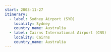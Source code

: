 ```yaml
---
start: 2003-11-27
itinerary:
  - label: Sydney Airport (SYD)
    locality: Sydney
    country_name: Australia
  - label: Cairns International Airport (CNS)
    locality: Cairns
    country_name: Australia
---
```

